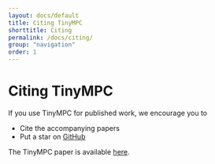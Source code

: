```yaml
---
layout: docs/default
title: Citing TinyMPC
shorttitle: Citing
permalink: /docs/citing/
group: "navigation"
order: 1
---
```


# Citing TinyMPC

If you use TinyMPC for published work, we encourage you to

* Cite the accompanying papers
* Put a star on <a class="github-button" href="https://github.com/TinyMPC/TinyMPC" data-size="large" data-show-count="true" aria-label="Star TinyMPC/TinyMPC on GitHub">GitHub</a>

<!-- We are looking forward to hearing your success stories with OSQP! Please [share them with us](mailto:bartolomeo.stellato@gmail.com). -->

The TinyMPC paper is available [here](link_tbd).

<!-- 
{% raw %}
```latex
@article{osqp,
  author  = {Stellato, B. and Banjac, G. and Goulart, P. and Bemporad, A. and Boyd, S.},
  title   = {{OSQP}: an operator splitting solver for quadratic programs},
  journal = {Mathematical Programming Computation},
  year    = {2020},
  volume  = {12},
  number  = {4},
  pages   = {637--672},
  doi     = {10.1007/s12532-020-00179-2},
  url     = {https://doi.org/10.1007/s12532-020-00179-2},
}
```
{% endraw %} -->